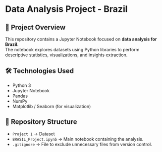 # Data Analysis Project - Brazil

## 📌 Project Overview
This repository contains a Jupyter Notebook focused on **data analysis for Brazil**.  
The notebook explores datasets using Python libraries to perform descriptive statistics, visualizations, and insights extraction.

## 🛠️ Technologies Used
- Python 3
- Jupyter Notebook
- Pandas
- NumPy
- Matplotlib / Seaborn (for visualization)

## 📂 Repository Structure
- `Project 1` →  Dataset 
- `BRASIL_Project.ipynb` → Main notebook containing the analysis.
- `.gitignore` → File to exclude unnecessary files from version control.

